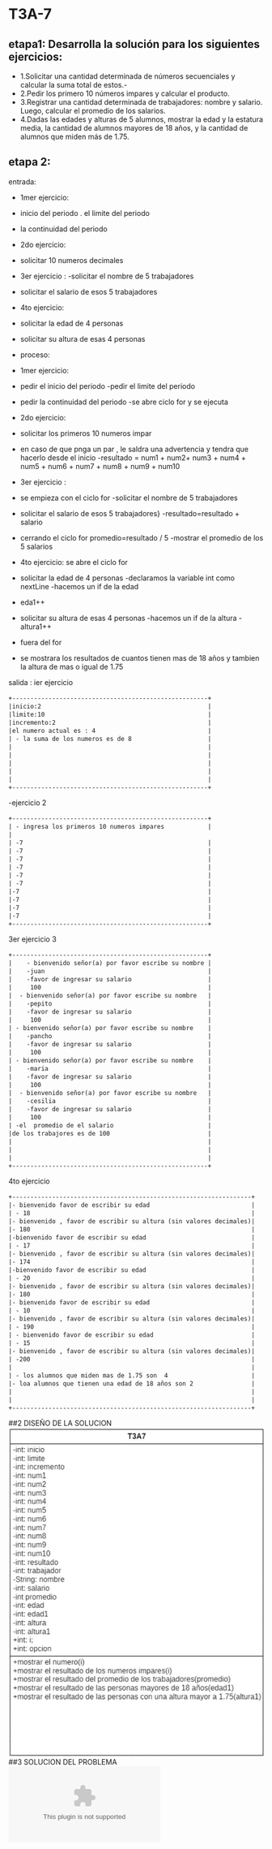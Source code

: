 # T3A-7
## etapa1: Desarrolla la solución para los siguientes ejercicios:

- 1.Solicitar una cantidad determinada de números secuenciales y calcular la suma total de estos.-
- 2.Pedir los primero 10 números impares y calcular el producto.
 - 3.Registrar una cantidad determinada de trabajadores: nombre y salario. Luego, calcular el promedio de los salarios.
 - 4.Dadas las edades y alturas de 5 alumnos, mostrar la edad y la estatura media, la cantidad de alumnos mayores de 18 años, y la cantidad de alumnos que miden más de 1.75.
## etapa 2:
entrada:
 - 1mer ejercicio:
- inicio del periodo
. el limite del periodo
- la continuidad del periodo
- 2do ejercicio:
- solicitar 10 numeros decimales
- 3er ejercicio :
-solicitar el nombre de 5 trabajadores
- solicitar el salario de esos 5 trabajadores
- 4to ejercicio:
- solicitar la edad de 4 personas
- solicitar su altura de esas 4 personas

- proceso:
 - 1mer ejercicio:
 - pedir el inicio del periodo
 -pedir el limite del periodo
 - pedir la continuidad del periodo
 -se abre ciclo for y se ejecuta
- 2do ejercicio:
- solicitar los primeros 10 numeros impar
- en caso de que pnga un par , le saldra una advertencia y tendra que hacerlo desde el inicio
-resultado = num1 + num2+ num3 + num4 + num5 + num6 + num7 + num8 + num9 + num10
- 3er ejercicio :
- se empieza con el ciclo for 
-solicitar el nombre de 5 trabajadores
- solicitar el salario de esos 5 trabajadores}
-resultado=resultado + salario
- cerrando el ciclo for
promedio=resultado / 5
-mostrar el promedio de los 5 salarios
- 4to ejercicio:
se abre el ciclo for
- solicitar la edad de 4 personas
-declaramos la variable int como nextLine
-hacemos un if de la edad 
- eda1++

- solicitar su altura de esas 4 personas
-hacemos un if  de la altura 
-altura1++
- fuera del for
- se mostrara los resultados de cuantos tienen mas de 18 años y tambien la altura de mas o igual de 1.75


salida :
ier ejercicio
~~~
+------------------------------------------------------+
|inicio:2                                              |
|limite:10                                             |
|incremento:2                                          |
|el numero actual es : 4                               |
| - la suma de los numeros es de 8                     |                              
|                                                      |
|                                                      |
|                                                      |
|                                                      |
|                                                      |
+------------------------------------------------------+
~~~
-ejercicio 2
~~~
+------------------------------------------------------+
| - ingresa los primeros 10 numeros impares            |                                          |
| -7                                                   |
| -7                                                   |
| -7                                                   |
| -7                                                   |
| -7                                                   |
| -7                                                   |
|-7                                                    |
|-7                                                    |
|-7                                                    | 
|-7                                                    |
+------------------------------------------------------+
~~~
3er ejercicio 3
~~~
+------------------------------------------------------+
|    - bienvenido señor(a) por favor escribe su nombre |
|    -juan                                             |
|    -favor de ingresar su salario                     |                             
|     100                                              |
|  - bienvenido señor(a) por favor escribe su nombre   |
|    -pepito                                           | 
|    -favor de ingresar su salario                     |                              
|     100                                              |
| - bienvenido señor(a) por favor escribe su nombre    |
|    -pancho                                           |
|    -favor de ingresar su salario                     |                              
|     100                                              |
| - bienvenido señor(a) por favor escribe su nombre    |
|    -maria                                            |
|    -favor de ingresar su salario                     |                            
|     100                                              |
|  - bienvenido señor(a) por favor escribe su nombre   |
|    -cesilia                                          |
|    -favor de ingresar su salario                     |                              
|     100                                              |
| -el  promedio de el salario                          |
|de los trabajores es de 100                           |                          
|                                                      |
|                                                      |
|                                                      |
+------------------------------------------------------+
~~~
4to ejercicio
~~~
+------------------------------------------------------------------+
|- bienvenido favor de escribir su edad                            |                         
| - 18                                                             |
|- bienvenido , favor de escribir su altura (sin valores decimales)|                                                     
|- 180                                                             |
|-bienvenido favor de escribir su edad                             |                         
| - 17                                                             |
|- bienvenido , favor de escribir su altura (sin valores decimales)|                                                     
|- 174                                                             |
|-bienvenido favor de escribir su edad                             |                         
| - 20                                                             |
|- bienvenido , favor de escribir su altura (sin valores decimales)|                                                     
|- 180                                                             |
|- bienvenido favor de escribir su edad                            |
| - 10                                                             |
|- bienvenido , favor de escribir su altura (sin valores decimales)|                                                    
| - 190                                                            |
| - bienvenido favor de escribir su edad                           |                       
| - 15                                                             | 
|- bienvenido , favor de escribir su altura (sin valores decimales)|                                                    
| -200                                                             |
|                                                                  | 
| - los alumnos que miden mas de 1.75 son  4                       |
|- loa alumnos que tienen una edad de 18 años son 2                |
|                                                                  |
|                                                                  |
+------------------------------------------------------------------+
~~~
##2 DISEÑO DE LA SOLUCION
![](https://github.com/lorenzoosvixd/T3A-7/blob/main/T3A7.jpg)
##3 SOLUCION DEL PROBLEMA 
![](https://github.com/lorenzoosvixd/T3A-7/blob/main/T3A7.zip)


